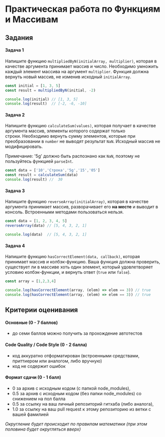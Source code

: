 # Практическая работа по Функциям и Массивам

## Задания

#### Задача 1

Напишите функцию `multipliedByN(initialArray, multiplier)`, которая в качестве аргумента принимает массив и число. Необходимо умножить каждый элемент массива на аргумент `multiplier`. Функция должна вернуть новый массив, не изменив исходный `initialArray`.

```js
const initial = [1, 3, 5]
const result = multipliedByN(initial, -2)

console.log(initial) // [1, 3, 5]
console.log(result)  // [-2, -6, -10]
```

#### Задача 2

Напишите функцию `calculateSum(values)`, которая получает в качестве аргумента массив, элементы которого содержат только строки. Необходимо вернуть сумму элементов, которые при преобразовании в `number` не выводят результат `NaN`. Исходный массив не модифицировать.

Примечание: '5g' должно быть распознано как `NaN`, поэтому не пользуйтесь функцией `parseInt`.

```js
const data = ['10','Строка','5g','15','05']
const result = calculateSum(data)
console.log(result) //  30
```

#### Задача 3

Напишите функцию `reverseArray(initialArray)`, которая в качестве аргумента принимает массив, разворачивает его **на месте** и выводит в консоль. Встроенными методами пользоваться нельзя.

```js
const data = [1, 2, 3, 4, 5]
reverseArray(data) // [5, 4, 3, 2, 1]

console.log(data)  // [5, 4, 3, 2, 1]
```

#### Задача 4

Напишите функцию `hasCorrectElement(data, callback)`, которая принимает массив и колбэк-функцию. Ваша функция должна проверить, существует ли в массиве хоть один элемент, который удовлетворяет условию колбэк-функции, и вернуть ответ (`true` или `false`).

```js
const array = [1,2,3,4]

console.log(hasCorrectElement(array, (elem) => elem == 3)) // true
console.log(hasCorrectElement(array, (elem) => elem == 3)) // true
```

## Критерии оценивания

#### Основные (0 - 7 баллов)

- до семи баллов можно получить за прохождение автотестов

#### Code Quality / Code Style (0 - 2 балла)

- код аккуратно отформатирован (встроенными средствами, приттиером или аналогом, либо вручную)
- код не содержит ошибок

#### Формат сдачи (0 - 1 балл)

- 0 за архив с исходным кодом (с папкой node_modules),
- 0.5 за архив с исходным кодом (без папки node_modules) со снижением на пол балла 
- 0.5 за ссылку на ваш личный репозиторий гитхаба (либо аналога),
- 1.0 за ссылку на ваш pull request к этому репозиторию из ветки с вашей фамилией

_Округление будет происходит по правилам математики (при этом половина будет округляться вверх)_
